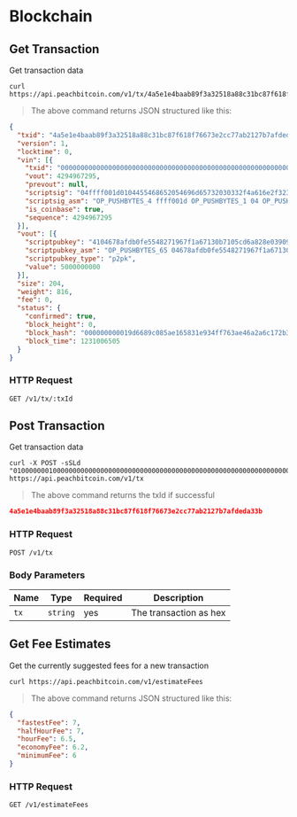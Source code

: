 # Blockchain

## Get Transaction
Get transaction data

```shell
curl https://api.peachbitcoin.com/v1/tx/4a5e1e4baab89f3a32518a88c31bc87f618f76673e2cc77ab2127b7afdeda33b
```

> The above command returns JSON structured like this:

```json
{
  "txid": "4a5e1e4baab89f3a32518a88c31bc87f618f76673e2cc77ab2127b7afdeda33b",
  "version": 1,
  "locktime": 0,
  "vin": [{
    "txid": "0000000000000000000000000000000000000000000000000000000000000000",
    "vout": 4294967295,
    "prevout": null,
    "scriptsig": "04ffff001d0104455468652054696d65732030332f4a616e2f32303039204368616e63656c6c6f72206f6e206272696e6b206f66207365636f6e64206261696c6f757420666f722062616e6b73",
    "scriptsig_asm": "OP_PUSHBYTES_4 ffff001d OP_PUSHBYTES_1 04 OP_PUSHBYTES_69 5468652054696d65732030332f4a616e2f32303039204368616e63656c6c6f72206f6e206272696e6b206f66207365636f6e64206261696c6f757420666f722062616e6b73",
    "is_coinbase": true,
    "sequence": 4294967295
  }],
  "vout": [{
    "scriptpubkey": "4104678afdb0fe5548271967f1a67130b7105cd6a828e03909a67962e0ea1f61deb649f6bc3f4cef38c4f35504e51ec112de5c384df7ba0b8d578a4c702b6bf11d5fac",
    "scriptpubkey_asm": "OP_PUSHBYTES_65 04678afdb0fe5548271967f1a67130b7105cd6a828e03909a67962e0ea1f61deb649f6bc3f4cef38c4f35504e51ec112de5c384df7ba0b8d578a4c702b6bf11d5f OP_CHECKSIG",
    "scriptpubkey_type": "p2pk",
    "value": 5000000000
  }],
  "size": 204,
  "weight": 816,
  "fee": 0,
  "status": {
    "confirmed": true,
    "block_height": 0,
    "block_hash": "000000000019d6689c085ae165831e934ff763ae46a2a6c172b3f1b60a8ce26f",
    "block_time": 1231006505
  }
}
```

### HTTP Request
`GET /v1/tx/:txId`


## Post Transaction
Get transaction data

```shell
curl -X POST -sSLd "01000000010000000000000000000000000000000000000000000000000000000000000000ffffffff4d04ffff001d0104455468652054696d65732030332f4a616e2f32303039204368616e63656c6c6f72206f6e206272696e6b206f66207365636f6e64206261696c6f757420666f722062616e6b73ffffffff0100f2052a01000000434104678afdb0fe5548271967f1a67130b7105cd6a828e03909a67962e0ea1f61deb649f6bc3f4cef38c4f35504e51ec112de5c384df7ba0b8d578a4c702b6bf11d5fac00000000" https://api.peachbitcoin.com/v1/tx
```

> The above command returns the txId if successful

```json
4a5e1e4baab89f3a32518a88c31bc87f618f76673e2cc77ab2127b7afdeda33b
```

### HTTP Request
`POST /v1/tx`

### Body Parameters
Name | Type | Required | Description
--------- | ----------- | ----------- | -----------
`tx` | `string` | yes | The transaction as hex

## Get Fee Estimates
Get the currently suggested fees for a new transaction

```shell
curl https://api.peachbitcoin.com/v1/estimateFees
```

> The above command returns JSON structured like this:

```json
{
  "fastestFee": 7,
  "halfHourFee": 7,
  "hourFee": 6.5,
  "economyFee": 6.2,
  "minimumFee": 6
}
```

### HTTP Request
`GET /v1/estimateFees`

